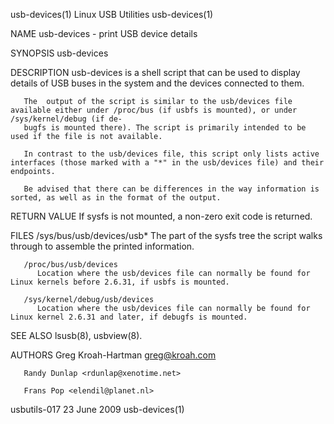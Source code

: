 usb-devices(1)							      Linux USB Utilities							usb-devices(1)

NAME
       usb-devices - print USB device details

SYNOPSIS
       usb-devices

DESCRIPTION
       usb-devices is a shell script that can be used to display details of USB buses in the system and the devices connected to them.

       The  output of the script is similar to the usb/devices file available either under /proc/bus (if usbfs is mounted), or under /sys/kernel/debug (if de‐
       bugfs is mounted there). The script is primarily intended to be used if the file is not available.

       In contrast to the usb/devices file, this script only lists active interfaces (those marked with a "*" in the usb/devices file) and their endpoints.

       Be advised that there can be differences in the way information is sorted, as well as in the format of the output.

RETURN VALUE
       If sysfs is not mounted, a non-zero exit code is returned.

FILES
       /sys/bus/usb/devices/usb*
	      The part of the sysfs tree the script walks through to assemble the printed information.

       /proc/bus/usb/devices
	      Location where the usb/devices file can normally be found for Linux kernels before 2.6.31, if usbfs is mounted.

       /sys/kernel/debug/usb/devices
	      Location where the usb/devices file can normally be found for Linux kernel 2.6.31 and later, if debugfs is mounted.

SEE ALSO
       lsusb(8), usbview(8).

AUTHORS
       Greg Kroah-Hartman <greg@kroah.com>

       Randy Dunlap <rdunlap@xenotime.net>

       Frans Pop <elendil@planet.nl>

usbutils-017								 23 June 2009								usb-devices(1)
